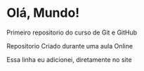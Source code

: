 # Olá, Mundo!
 Primeiro repositorio  do curso de Git e GitHub

 Repositorio Criado durante uma aula Online

 Essa linha eu adicionei, diretamente no site
